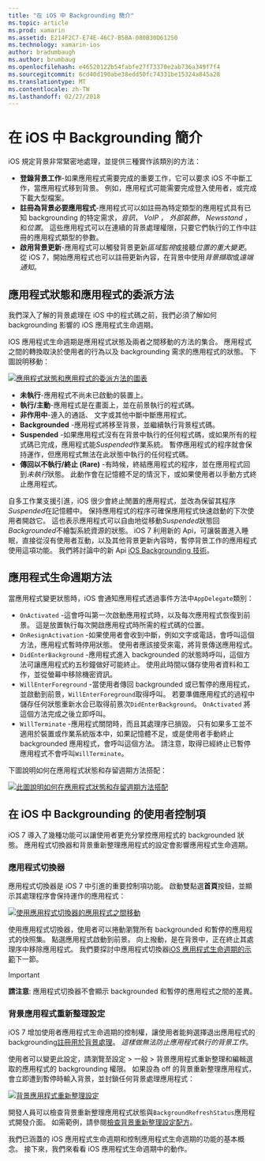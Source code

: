 ```yaml
---
title: "在 iOS 中 Backgrounding 簡介"
ms.topic: article
ms.prod: xamarin
ms.assetid: E214F2C7-E74E-46C7-B5BA-080B30D61250
ms.technology: xamarin-ios
author: bradumbaugh
ms.author: brumbaug
ms.openlocfilehash: e46520122b54fabfe27f73370e2ab736a349f7f4
ms.sourcegitcommit: 6cd40d190abe38edd50fc74331be15324a845a28
ms.translationtype: MT
ms.contentlocale: zh-TW
ms.lasthandoff: 02/27/2018
---
```

# <a name="introduction-to-backgrounding-in-ios"></a>在 iOS 中 Backgrounding 簡介

iOS 規定背景非常緊密地處理，並提供三種實作該類別的方法：

-  **登錄背景工作**-如果應用程式需要完成的重要工作，它可以要求 iOS 不中斷工作，當應用程式移到背景。 例如，應用程式可能需要完成登入使用者，或完成下載大型檔案。
-  **註冊為背景必要應用程式**-應用程式可以如註冊為特定類型的應用程式具有已知 backgrounding 的特定需求，*音訊*， *VoIP* ， *外部裝飾*， *Newsstand* ，和*位置*。 這些應用程式可以在連續的背景處理權限，只要它們執行的工作中註冊的應用程式類型的參數。
-  **啟用背景更新**-應用程式可以觸發背景更新*區域監視*或接聽*位置的重大變更*。 從 iOS 7，開始應用程式也可以註冊更新內容，在背景中使用*背景擷取*或*遠端通知*。


## <a name="application-states-and-application-delegate-methods"></a>應用程式狀態和應用程式的委派方法

我們深入了解的背景處理在 iOS 中的程式碼之前，我們必須了解如何 backgrounding 影響的 iOS 應用程式生命週期。

IOS 應用程式生命週期是應用程式狀態及兩者之間移動的方法的集合。 應用程式之間的轉換取決於使用者的行為以及 backgrounding 需求的應用程式的狀態。 下圖說明移動：

 [ ![](introduction-to-backgrounding-in-ios-images/applicationlifecycle-.png "應用程式狀態和應用程式的委派方法的圖表")](introduction-to-backgrounding-in-ios-images/applicationlifecycle-.png)

-  **未執行**-應用程式不尚未已啟動的裝置上。
-  **執行/主動**-應用程式是在畫面上，並在前景執行的程式碼。
-  **非作用中**-連入的通話、 文字或其他中斷中斷應用程式。
-  **Backgrounded** -應用程式將移至背景，並繼續執行背景程式碼。
-  **Suspended** -如果應用程式沒有在背景中執行的任何程式碼，或如果所有的程式碼已完成，應用程式能*Suspended*作業系統。 暫停應用程式的程序就會保持運作，但應用程式無法在此狀態中執行的任何程式碼。
-  **傳回以不執行/終止 (Rare)** -有時候，終結應用程式的程序，並在應用程式回到*未執行*狀態。 此動作會在記憶體不足的情況下，或如果使用者以手動方式終止應用程式。


自多工作業支援引進，iOS 很少會終止閒置的應用程式，並改為保留其程序*Suspended*在記憶體中。 保持應用程式的程序可確保應用程式快速啟動的下次使用者開啟它。 這也表示應用程式可以自由地從移動*Suspended*狀態回*Backgrounded*不繪製系統資源的狀態。 iOS 7 利用新的 Api，可讓裝置進入睡眠，直接從沒有使用者互動，以及其他背景更新內容時，暫停背景工作的應用程式使用這項功能。 我們將討論中的新 Api [iOS Backgrounding 技術](~/ios/app-fundamentals/backgrounding/ios-backgrounding-techniques/index.md)。

## <a name="application-lifecycle-methods"></a>應用程式生命週期方法

當應用程式變更狀態時，iOS 會通知應用程式透過事件方法中`AppDelegate`類別：

-  `OnActivated` -這會呼叫第一次啟動應用程式時，以及每次應用程式恢復到前景。 這是放置執行每次開啟應用程式時所需的程式碼的位置。
-  `OnResignActivation` -如果使用者會收到中斷，例如文字或電話，會呼叫這個方法，應用程式暫時停用狀態。 使用者應該接受來電，將背景傳送應用程式。
-  `DidEnterBackground` -應用程式進入 backgrounded 的狀態時呼叫，這個方法可讓應用程式約五秒鐘做好可能終止。 使用此時間以儲存使用者資料和工作，並從螢幕中移除機密資訊。
-  `WillEnterForeground` -當使用者傳回 backgrounded 或已暫停的應用程式，並啟動到前景，`WillEnterForeground`取得呼叫。 若要準備應用程式的過程中儲存任何狀態重新水合已取得前景次`DidEnterBackground`。  `OnActivated` 將這個方法完成之後立即呼叫。
-  `WillTerminate` -應用程式關閉時，而且其處理序已損毀。 只有如果多工並不適用於裝置或作業系統版本中，如果記憶體不足，或是使用者手動終止 backgrounded 應用程式，會呼叫這個方法。 請注意，取得已經終止已暫停應用程式不會呼叫`WillTerminate`。


下圖說明如何在應用程式狀態和存留週期方法搭配：

 [ ![](introduction-to-backgrounding-in-ios-images/image2.png "此圖說明如何在應用程式狀態和存留週期方法搭配")](introduction-to-backgrounding-in-ios-images/image2.png)

## <a name="user-controls-for-backgrounding-in-ios"></a>在 iOS 中 Backgrounding 的使用者控制項

iOS 7 導入了幾種功能可以讓使用者更充分掌控應用程式的 backgrounded 狀態。 應用程式切換器和背景重新整理應用程式的設定會影響應用程式生命週期。

### <a name="app-switcher"></a>應用程式切換器

應用程式切換器是 iOS 7 中引進的重要控制項功能。 啟動雙點選**首頁**按鈕，並顯示其處理程序會保持運作的應用程式：

 [ ![](introduction-to-backgrounding-in-ios-images/app-switcher-.png "使用應用程式切換器的應用程式之間移動")](introduction-to-backgrounding-in-ios-images/app-switcher-.png)

使用應用程式切換器，使用者可以捲動瀏覽所有 backgrounded 和暫停的應用程式的快照集。 點選應用程式啟動到前景。 向上撥動，是在背景中，正在終止其處理序中移除應用程式。 我們要探討中應用程式切換器[iOS 應用程式生命週期的示範](~/ios/app-fundamentals/backgrounding/application-lifecycle-demo.md)下一節。

> [!IMPORTANT]
> **請注意**: 應用程式切換器不會顯示 backgrounded 和暫停的應用程式之間的差異。



### <a name="background-app-refresh-settings"></a>背景應用程式重新整理設定

iOS 7 增加使用者應用程式生命週期的控制權，讓使用者能夠選擇退出應用程式的 backgrounding[註冊用於背景處理](~/ios/app-fundamentals/backgrounding/ios-backgrounding-techniques/registering-applications-to-run-in-background.md)。 *這樣做無法防止應用程式執行的背景工作*。

使用者可以變更此設定，請瀏覽至<span class="uiitem">設定 > 一般 > 背景應用程式重新整理</span>和編輯選取的應用程式的 backgrounding 權限。 如果設為 off 的背景重新整理應用程式，會立即遭到暫停時輸入背景，並封鎖任何背景處理應用程式：

 [ ![](introduction-to-backgrounding-in-ios-images/settings-.png "背景應用程式重新整理設定")](introduction-to-backgrounding-in-ios-images/settings-.png)

開發人員可以檢查背景重新整理應用程式狀態與`BackgroundRefreshStatus`應用程式開發介面。 如需範例，請參閱[檢查背景重新整理設定配方](https://developer.xamarin.com/recipes/ios/multitasking/check_background_refresh_setting/)。

我們已涵蓋的 iOS 應用程式生命週期和控制應用程式生命週期的功能的基本概念。 接下來，我們來看看 iOS 應用程式生命週期中的動作。

